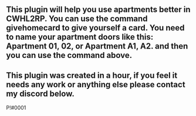 This plugin will help you use apartments better in CWHL2RP.
You can use the command givehomecard to give yourself a card.
You need to name your apartment doors like this: Apartment 01, 02, or Apartment A1, A2. and then you can use the command above.
-----------------------------------------------------------
This plugin was created in a hour, if you feel it needs any work or anything else please contact my discord below.
-----------------------------------------------------------
P!#0001
